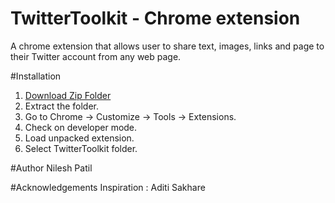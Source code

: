 # TwitterToolkit - Chrome extension

 A chrome extension that allows user to share text, images, links and page to their Twitter account from any web page.

#Installation
1. [Download Zip Folder](https://github.com/nileshpatil24/TwitterToolkit/archive/master.zip)
2. Extract the folder.
3. Go to Chrome -> Customize -> Tools -> Extensions.
4. Check on developer mode.
5. Load unpacked extension.
6. Select TwitterToolkit folder.

#Author
Nilesh Patil

#Acknowledgements
Inspiration : Aditi Sakhare
